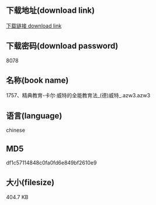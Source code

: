 ## 下载地址(download link)
[下载链接 download link](https://voluble-croquembouche-d321dc.netlify.app/?s=1757%E3%80%81%E7%B2%BE%E5%85%B8%E6%95%99%E8%82%B2-%E5%8D%A1%E5%B0%94%C2%B7%E5%A8%81%E7%89%B9%E7%9A%84%E5%85%A8%E8%83%BD%E6%95%99%E8%82%B2%E6%B3%95_%28%E5%BE%B7%29%E5%A8%81%E7%89%B9_.azw3)

## 下载密码(download password)
8078

## 名称(book name)
1757、精典教育-卡尔·威特的全能教育法_(德)威特_.azw3.azw3

## 语言(language)
chinese

## MD5
df1c57114848c0fa0fd6e849bf2610e9

## 大小(filesize)
404.7 KB
